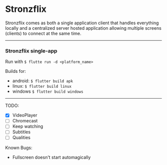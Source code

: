 # Stronzflix

Stronzflix comes as both a single application client that handles everything locally and a centralized server hosted application allowing multiple screens (clients) to connect at the same time.

---

### Stronzflix single-app

Run with `$ flutte run -d <platform_name>`

Builds for:
- android: `$ flutter build apk`
- linux: `$ flutter build linux`
- windows `$ flutter build windows`


---
TODO:
- [x] VideoPlayer
- [ ] Chromecast
- [ ] Keep watching
- [ ] Subtitles
- [ ] Qualities

Known Bugs:
- Fullscreen doesn't start automagically